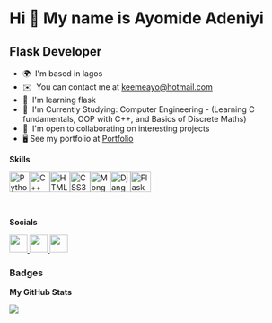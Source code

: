 Hi 👋 My name is Ayomide Adeniyi
================================

Flask Developer
-----------------

* 🌍  I'm based in lagos
* ✉️  You can contact me at [keemeayo@hotmail.com](mailto:keemeayo@hotmail.com)
* 🧠  I'm learning flask
* 🌴  I'm Currently Studying: Computer Engineering - (Learning C fundamentals, OOP with C++, and Basics of Discrete Maths)
* 🤝  I'm open to collaborating on interesting projects
* 🖥️  See my portfolio at [Portfolio](http://ayo-folio.vercel.app)

    
<b>Skills</b>    
<p align="left">
<a href="https://www.python.org/" target="_blank" rel="noreferrer"><img src="https://raw.githubusercontent.com/danielcranney/readme-generator/main/public/icons/skills/python-colored.svg" width="36" height="36" alt="Python" /></a><a href="https://docs.microsoft.com/en-us/cpp/?view=msvc-170" target="_blank" rel="noreferrer"><img src="https://raw.githubusercontent.com/danielcranney/readme-generator/main/public/icons/skills/cplusplus-colored.svg" width="36" height="36" alt="C++" /></a><a href="https://developer.mozilla.org/en-US/docs/Glossary/HTML5" target="_blank" rel="noreferrer"><img src="https://raw.githubusercontent.com/danielcranney/readme-generator/main/public/icons/skills/html5-colored.svg" width="36" height="36" alt="HTML5" /></a><a href="https://www.w3.org/TR/CSS/#css" target="_blank" rel="noreferrer"><img src="https://raw.githubusercontent.com/danielcranney/readme-generator/main/public/icons/skills/css3-colored.svg" width="36" height="36" alt="CSS3" /></a><a href="https://www.mongodb.com/" target="_blank" rel="noreferrer"><img src="https://raw.githubusercontent.com/danielcranney/readme-generator/main/public/icons/skills/mongodb-colored.svg" width="36" height="36" alt="MongoDB" /></a><a href="https://www.djangoproject.com/" target="_blank" rel="noreferrer"><img src="https://raw.githubusercontent.com/danielcranney/readme-generator/main/public/icons/skills/django-colored.svg" width="36" height="36" alt="Django" /></a><a href="https://flask.palletsprojects.com/en/2.0.x/" target="_blank" rel="noreferrer"><img src="https://raw.githubusercontent.com/danielcranney/readme-generator/main/public/icons/skills/flask-colored.svg" width="36" height="36" alt="Flask" /></a>
</p><br>
                    
<b>Socials</b>                
<p align="left">
<a href="https://www.github.com/keemey" target="_blank" rel="noreferrer">
  <picture>
    <source media="(prefers-color-scheme: white)" srcset="https://raw.githubusercontent.com/danielcranney/readme-generator/main/public/icons/socials/github-dark.svg" />
    <source media="(prefers-color-scheme: dark)" srcset="https://raw.githubusercontent.com/danielcranney/readme-generator/main/public/icons/socials/github.svg" />
    <img src="https://raw.githubusercontent.com/danielcranney/readme-generator/main/public/icons/socials/github.svg" width="32" height="32" />
 </picture> 
</a>

<a href="https://www.linkedin.com/in/keay-maker" target="_blank" rel="noreferrer">
  <picture>
    <source media="(prefers-color-scheme: blue)" srcset="https://raw.githubusercontent.com/danielcranney/readme-generator/main/public/icons/socials/linkedin-dark.svg" />
    <source media="(prefers-color-scheme: dark)" srcset="https://raw.githubusercontent.com/danielcranney/readme-generator/main/public/icons/socials/linkedin.svg" />
    <img src="https://raw.githubusercontent.com/danielcranney/readme-generator/main/public/icons/socials/linkedin.svg" width="32" height="32" />
  </picture>
</a>

<a href="https://www.x.com/keemeayo" target="_blank" rel="noreferrer">
   <picture>
     <source media="(prefers-color-scheme: black)" srcset="https://raw.githubusercontent.com/danielcranney/readme-generator/main/public/icons/socials/twitter-dark.svg" />
     <source media="(prefers-color-scheme: dark)" srcset="https://raw.githubusercontent.com/danielcranney/readme-generator/main/public/icons/socials/twitter.svg" />
     <img src="https://raw.githubusercontent.com/danielcranney/readme-generator/main/public/icons/socials/twitter.svg" width="32" height="32" />
   </picture>
</a>
</p>

### Badges

<b>My GitHub Stats</b>

<a href="http://www.github.com/keemeayo"><img src="https://github-readme-streak-stats.herokuapp.com/?user=keemeayo&stroke=ffffff&background=1c1917&ring=0891b2&fire=0891b2&currStreakNum=ffffff&currStreakLabel=0891b2&sideNums=ffffff&sideLabels=ffffff&dates=ffffff&hide_border=true" /></a>

